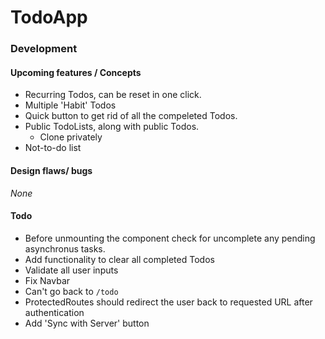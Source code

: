 # TodoApp

### Development
#### Upcoming features / Concepts
- Recurring Todos, can be reset in one click.
- Multiple 'Habit' Todos
- Quick button to get rid of all the compeleted Todos.
- Public TodoLists, along with public Todos.
    - Clone privately
- Not-to-do list

#### Design flaws/ bugs
*None*

#### Todo
- Before unmounting the component check for uncomplete any pending asynchronus tasks.
- Add functionality to clear all completed Todos
- Validate all user inputs
- Fix Navbar
- Can't go back to `/todo`
- ProtectedRoutes should redirect the user back to requested URL after authentication
- Add 'Sync with Server' button